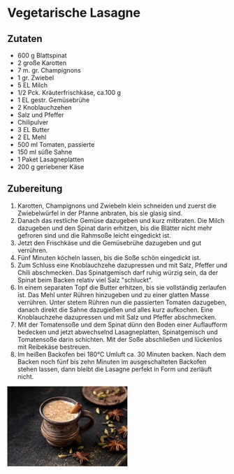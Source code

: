 # Vegetarische Lasagne

## Zutaten

- 600 g Blattspinat
- 2 große Karotten
- 7 m. gr. Champignons
- 1 gr. Zwiebel
- 5 EL Milch
- 1/2 Pck. Kräuterfrischkäse, ca.100 g
- 1 EL gestr. Gemüsebrühe
- 2 Knoblauchzehen
- Salz und Pfeffer
- Chilipulver
- 3 EL Butter
- 2 EL Mehl
- 500 ml Tomaten, passierte
- 150 ml süße Sahne
- 1 Paket Lasagneplatten
- 200 g geriebener Käse

## Zubereitung

1. Karotten, Champignons und Zwiebeln klein schneiden und zuerst die Zwiebelwürfel in der Pfanne anbraten, bis sie glasig sind.
2. Danach das restliche Gemüse dazugeben und kurz mitbraten. Die Milch dazugeben und den Spinat darin erhitzen, bis die Blätter nicht mehr gefroren sind und die Rahmsoße leicht eingedickt ist.
3. Jetzt den Frischkäse und die Gemüsebrühe dazugeben und gut verrühren.
4. Fünf Minuten köcheln lassen, bis die Soße schön eingedickt ist.
5. Zum Schluss eine Knoblauchzehe dazupressen und mit Salz, Pfeffer und Chili abschmecken. Das Spinatgemisch darf ruhig würzig sein, da der Spinat beim Backen relativ viel Salz "schluckt".
6. In einem separaten Topf die Butter erhitzen, bis sie vollständig zerlaufen ist. Das Mehl unter Rühren hinzugeben und zu einer glatten Masse verrühren. Unter stetem Rühren nun die passierten Tomaten dazugeben, danach direkt die Sahne dazugießen und alles kurz aufkochen. Eine Knoblauchzehe dazupressen und mit Salz und Pfeffer abschmecken.
7. Mit der Tomatensoße und dem Spinat dünn den Boden einer Auflaufform bedecken und jetzt abwechselnd Lasagneplatten, Spinatgemisch und Tomatensoße darin schichten. Mit der Soße abschließen und lückenlos mit Reibekäse bestreuen.
8. Im heißen Backofen bei 180°C Umluft ca. 30 Minuten backen. Nach dem Backen noch fünf bis zehn Minuten im ausgeschalteten Backofen stehen lassen, dann bleibt die Lasagne perfekt in Form und zerläuft nicht.

![Lasagne](image.png)